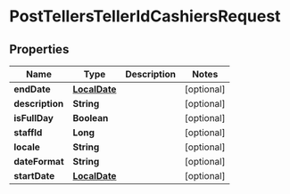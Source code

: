 
# PostTellersTellerIdCashiersRequest

## Properties
Name | Type | Description | Notes
------------ | ------------- | ------------- | -------------
**endDate** | [**LocalDate**](LocalDate.md) |  |  [optional]
**description** | **String** |  |  [optional]
**isFullDay** | **Boolean** |  |  [optional]
**staffId** | **Long** |  |  [optional]
**locale** | **String** |  |  [optional]
**dateFormat** | **String** |  |  [optional]
**startDate** | [**LocalDate**](LocalDate.md) |  |  [optional]




